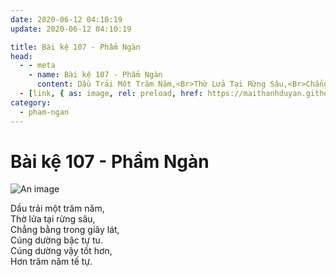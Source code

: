 ```yaml
---
date: 2020-06-12 04:10:19
update: 2020-06-12 04:10:19

title: Bài kệ 107 - Phẩm Ngàn
head:
  - - meta
    - name: Bài kệ 107 - Phẩm Ngàn
      content: Dầu Trải Một Trăm Năm,<Br>Thờ Lửa Tại Rừng Sâu,<Br>Chẳng Bằng Trong Giây Lát,<Br>Cúng Dường Bậc Tự Tu.<Br>Cúng Dường Vậy Tốt Hơn,<Br>Hơn Trăm Năm Tế Tự.<Br>
  - [link, { as: image, rel: preload, href: https://maithanhduyan.github.io/kinh-phap-cu/img/pham-ngan/pham-ngan-107.jpg }]
category:
  - pham-ngan
---
```


# Bài kệ 107 - Phẩm Ngàn

![An image](/img/pham-ngan/pham-ngan-107.jpg)

Dầu trải một trăm năm,<br>Thờ lửa tại rừng sâu,<br>Chẳng bằng trong giây lát,<br>Cúng dường bậc tự tu.<br>Cúng dường vậy tốt hơn,<br>Hơn trăm năm tế tự.<br>
